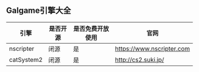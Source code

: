 ## Galgame引擎大全
| 引擎     | 是否开源 | 是否免费开放使用 | 官网 |
| -------- | ------ |  ------------ | ---------|
| nscripter| 闭源  | 是 | https://www.nscripter.com|
|catSystem2| 闭源 |  是 |  http://cs2.suki.jp/ |